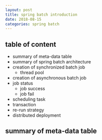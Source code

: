 ```yaml
---
layout: post
title: spring batch introduction
date: 2018-08-15
categories: spring batch
---
```


## table of content
* summary of meta-data table
* summary of spring batch architecture
* creation of synchronized batch job
   * thread pool
* creation of asynchronous batch job
* job status
   * job success
   * job fail
* scheduling task
* transaction 
* re-run strategy 
* distributed deployment


## summary of meta-data table